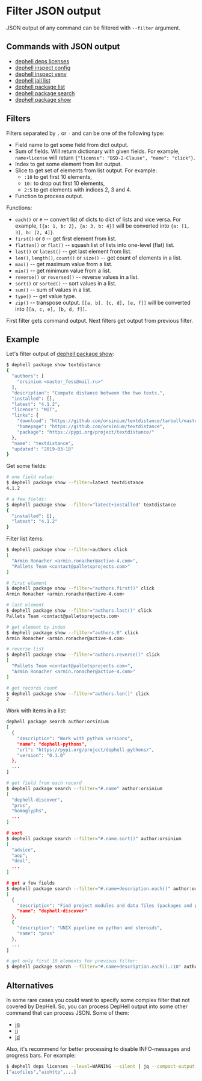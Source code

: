 # Filter JSON output

JSON output of any command can be filtered with `--filter` argument.

## Commands with JSON output

+ [dephell deps licenses](cmd-deps-licenses)
+ [dephell inspect config](cmd-inspect-config)
+ [dephell inspect venv](cmd-inspect-venv)
+ [dephell jail list](cmd-jail-list)
+ [dephell package list](cmd-package-list)
+ [dephell package search](cmd-package-search)
+ [dephell package show](cmd-package-show)

## Filters

Filters separated by `.` or `-` and can be one of the following type:

+ Field name to get some field from dict output.
+ Sum of fields. Will return dictionary with given fields. For example, `name+license` will return `{"license": "BSD-2-Clause", "name": "click"}`.
+ Index to get some element from list output.
+ Slice to get set of elements from list output. For example:
    + `:10` to get first 10 elements,
    + `10:` to drop out first 10 elements,
    + `2:5` to get elements with indices 2, 3 and 4.
+ Function to process output.

Functions:

+ `each()` or `#` -- convert list of dicts to dict of lists and vice versa. For example, `[{a: 1, b: 2}, {a: 3, b: 4}]` will be converted into `{a: [1, 3], b: [2, 4]}`.
+ `first()` or `0` -- get first element from list.
+ `flatten()` or `flat()` -- squash list of lists into one-level (flat) list.
+ `last()` or `latest()` -- get last element from list.
+ `len()`, `length()`, `count()` or `size()` -- get count of elements in a list.
+ `max()` -- get maximum value from a list.
+ `min()` -- get minimum value from a list.
+ `reverse()` or `reversed()` -- reverse values in a list.
+ `sort()` or `sorted()` -- sort values in a list.
+ `sum()` -- sum of values in a list.
+ `type()` -- get value type.
+ `zip()` -- transpose output. `[[a, b], [c, d], [e, f]]` will be converted into `[[a, c, e], [b, d, f]]`.

First filter gets command output. Next filters get output from previous filter.

## Example

Let's filter output of [dephell package show](cmd-package-show):

```bash
$ dephell package show textdistance
{
  "authors": [
    "orsinium <master_fess@mail.ru>"
  ],
  "description": "Compute distance between the two texts.",
  "installed": [],
  "latest": "4.1.2",
  "license": "MIT",
  "links": {
    "download": "https://github.com/orsinium/textdistance/tarball/master",
    "homepage": "https://github.com/orsinium/textdistance",
    "package": "https://pypi.org/project/textdistance/"
  },
  "name": "textdistance",
  "updated": "2019-03-18"
}
```

Get some fields:

```bash
# one field value:
$ dephell package show --filter=latest textdistance
4.1.2

# a few fields:
$ dephell package show --filter="latest+installed" textdistance
{
  "installed": [],
  "latest": "4.1.2"
}
```

Filter list items:

```bash
$ dephell package show --filter=authors click
[
  "Armin Ronacher <armin.ronacher@active-4.com>",
  "Pallets Team <contact@palletsprojects.com>"
]

# first element
$ dephell package show --filter="authors.first()" click
Armin Ronacher <armin.ronacher@active-4.com>

# last element
$ dephell package show --filter="authors.last()" click
Pallets Team <contact@palletsprojects.com>

# get element by index
$ dephell package show --filter="authors.0" click
Armin Ronacher <armin.ronacher@active-4.com>

# reverse list
$ dephell package show --filter="authors.reverse()" click
[
  "Pallets Team <contact@palletsprojects.com>",
  "Armin Ronacher <armin.ronacher@active-4.com>"
]

# get records count
$ dephell package show --filter="authors.len()" click
2
```

Work with items in a list:

```bash
dephell package search author:orsinium
[
  {
    "description": "Work with python versions",
    "name": "dephell-pythons",
    "url": "https://pypi.org/project/dephell-pythons/",
    "version": "0.1.0"
  },
  ...
]

# get field from each record
$ dephell package search --filter="#.name" author:orsinium
[
  "dephell-discover",
  "pros",
  "homoglyphs",
  ...
]

# sort
$ dephell package search --filter="#.name.sort()" author:orsinium
[
  "advice",
  "aop",
  "deal",
  ...
]

# get a few fields
$ dephell package search --filter="#.name+description.each()" author:orsinium
[
  {
    "description": "Find project modules and data files (packages and package_data for setup.py).",
    "name": "dephell-discover"
  },
  {
    "description": "UNIX pipeline on python and steroids",
    "name": "pros"
  },
  ...
]

# get only first 10 elements for previous filter:
$ dephell package search --filter="#.name+description.each().:10" author:orsinium
```

## Alternatives

In some rare cases you could want to specify some complex filter that not covered by DepHell. So, you can process DepHell output into some other command that can process JSON. Some of them:

+ [jq](https://stedolan.github.io/jq/)
+ [jj](https://github.com/tidwall/jj)
+ [jd](https://github.com/tidwall/jd)

Also, it's recommend for better processing to disable INFO-messages and progress bars. For example:

```bash
$ dephell deps licenses --level=WARNING --silent | jq --compact-output '."Apache-2.0"'
["aiofiles","aiohttp",...]
```
